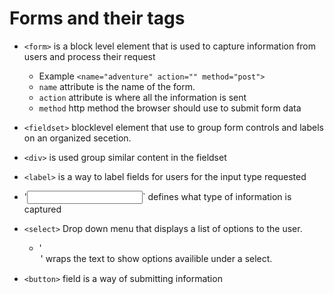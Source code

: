 # Forms and their tags

* `<form>` is a block level element that is used to capture information from users and process their request
	* Example `<name="adventure" action="" method="post">`
	* `name` attribute is the name of the form.
	* `action` attribute is where all the information is sent
	* `method` http method the browser should use to submit form data

* `<fieldset>` blocklevel element that use to group form controls and labels on an organized secetion.
* `<div>` is used group similar content in the fieldset
* `<label>` is a way to label fields for users for the input type requested
* '<input>` defines what type of information is captured
* `<select>` Drop down menu that displays a list of options to the user. 
	* '<option>' wraps the text to show options availible under a select.
* `<button>` field is a way of submitting information
